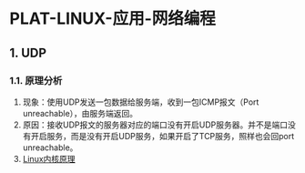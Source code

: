# PLAT-LINUX-应用-网络编程


## 1. UDP

### 1.1. 原理分析

1. 现象：使用UDP发送一包数据给服务端，收到一包ICMP报文（Port unreachable），由服务端返回。
2. 原因：接收UDP报文的服务器对应的端口没有开启UDP服务器。并不是端口没有开启服务，而是没有开启UDP服务，如果开启了TCP服务，照样也会回port unreachable。
3. [Linux内核原理](https://blog.csdn.net/mrpre/article/details/43451775)
